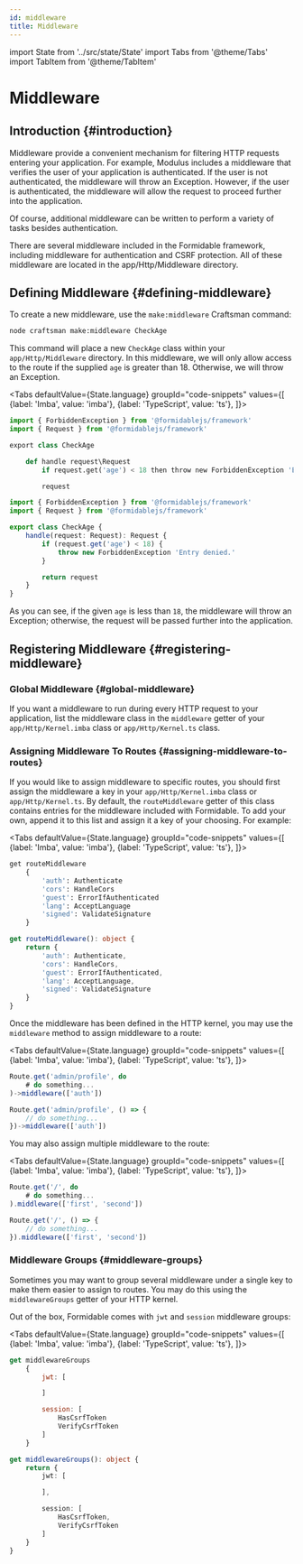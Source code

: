 ```yaml
---
id: middleware
title: Middleware
---
```


import State from '../src/state/State'
import Tabs from '@theme/Tabs'
import TabItem from '@theme/TabItem'

# Middleware

## Introduction {#introduction}

Middleware provide a convenient mechanism for filtering HTTP requests entering your application. For example, Modulus includes a middleware that verifies the user of your application is authenticated. If the user is not authenticated, the middleware will throw an Exception. However, if the user is authenticated, the middleware will allow the request to proceed further into the application.

Of course, additional middleware can be written to perform a variety of tasks besides authentication.

There are several middleware included in the Formidable framework, including middleware for authentication and CSRF protection. All of these middleware are located in the app/Http/Middleware directory.


## Defining Middleware {#defining-middleware}

To create a new middleware, use the `make:middleware` Craftsman command:

```bash
node craftsman make:middleware CheckAge
```

This command will place a new `CheckAge` class within your `app/Http/Middleware` directory. In this middleware, we will only allow access to the route if the supplied `age` is greater than 18. Otherwise, we will throw an Exception.

<Tabs
    defaultValue={State.language}
	groupId="code-snippets"
    values={[
        {label: 'Imba', value: 'imba'},
        {label: 'TypeScript', value: 'ts'},
    ]}>
<TabItem value="imba">

```py title="app/Http/Middleware/CheckAge.imba" {7}
import { ForbiddenException } from '@formidablejs/framework'
import { Request } from '@formidablejs/framework'

export class CheckAge

	def handle request\Request
		if request.get('age') < 18 then throw new ForbiddenException 'Entry denied.'

		request
```

</TabItem>
<TabItem value="ts">

```ts title="app/Http/Middleware/CheckAge.ts" {6,7,8}
import { ForbiddenException } from '@formidablejs/framework'
import { Request } from '@formidablejs/framework'

export class CheckAge {
	handle(request: Request): Request {
		if (request.get('age') < 18) {
			throw new ForbiddenException 'Entry denied.'
		}

		return request
	}
}
```

</TabItem>
</Tabs>

As you can see, if the given `age` is less than `18`, the middleware will throw an Exception; otherwise, the request will be passed further into the application.

## Registering Middleware {#registering-middleware}

### Global Middleware {#global-middleware}

If you want a middleware to run during every HTTP request to your application, list the middleware class in the `middleware` getter of your `app/Http/Kernel.imba` class or `app/Http/Kernel.ts` class.

### Assigning Middleware To Routes {#assigning-middleware-to-routes}

If you would like to assign middleware to specific routes, you should first assign the middleware a key in your `app/Http/Kernel.imba` class or `app/Http/Kernel.ts`. By default, the `routeMiddleware` getter of this class contains entries for the middleware included with Formidable. To add your own, append it to this list and assign it a key of your choosing. For example:

<Tabs
    defaultValue={State.language}
	groupId="code-snippets"
    values={[
        {label: 'Imba', value: 'imba'},
        {label: 'TypeScript', value: 'ts'},
    ]}>
<TabItem value="imba">

```py title="app/Http/Kernel.imba" {3}
get routeMiddleware
	{
		'auth': Authenticate
		'cors': HandleCors
		'guest': ErrorIfAuthenticated
		'lang': AcceptLanguage
		'signed': ValidateSignature
	}
```

</TabItem>
<TabItem value="ts">

```ts title="app/Http/Kernel.ts" {3}
get routeMiddleware(): object {
	return {
		'auth': Authenticate,
		'cors': HandleCors,
		'guest': ErrorIfAuthenticated,
		'lang': AcceptLanguage,
		'signed': ValidateSignature
	}
}
```

</TabItem>
</Tabs>

Once the middleware has been defined in the HTTP kernel, you may use the `middleware` method to assign middleware to a route:

<Tabs
    defaultValue={State.language}
	groupId="code-snippets"
    values={[
        {label: 'Imba', value: 'imba'},
        {label: 'TypeScript', value: 'ts'},
    ]}>
<TabItem value="imba">

```js title="routes/api.imba" {3}
Route.get('admin/profile', do
	# do something...
)->middleware(['auth'])
```

</TabItem>
<TabItem value="ts">

```ts title="routes/api.ts" {3}
Route.get('admin/profile', () => {
	// do something...
})->middleware(['auth'])
```

</TabItem>
</Tabs>

You may also assign multiple middleware to the route:

<Tabs
    defaultValue={State.language}
	groupId="code-snippets"
    values={[
        {label: 'Imba', value: 'imba'},
        {label: 'TypeScript', value: 'ts'},
    ]}>
<TabItem value="imba">

```js title="routes/api.imba" {3}
Route.get('/', do
	# do something...
).middleware(['first', 'second'])
```

</TabItem>
<TabItem value="ts">

```ts title="routes/api.ts" {3}
Route.get('/', () => {
	// do something...
}).middleware(['first', 'second'])
```

</TabItem>
</Tabs>

### Middleware Groups {#middleware-groups}

Sometimes you may want to group several middleware under a single key to make them easier to assign to routes. You may do this using the `middlewareGroups` getter of your HTTP kernel.

Out of the box, Formidable comes with `jwt` and `session` middleware groups:

<Tabs
    defaultValue={State.language}
	groupId="code-snippets"
    values={[
        {label: 'Imba', value: 'imba'},
        {label: 'TypeScript', value: 'ts'},
    ]}>
<TabItem value="imba">

```js title="app/Http/Kernel.imba" {3,7}
get middlewareGroups
	{
		jwt: [

		]

		session: [
			HasCsrfToken
			VerifyCsrfToken
		]
	}
```


</TabItem>
<TabItem value="ts">

```ts title="app/Http/Kernel.ts" {3,7}
get middlewareGroups(): object {
	return {
		jwt: [

		],

		session: [
			HasCsrfToken,
			VerifyCsrfToken
		]
	}
}
```

</TabItem>
</Tabs>
